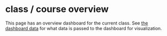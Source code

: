 <!-- this entire file is auto-generated -->

# class / course overview

<!-- optional markdown-notes-tree directory description starts here -->

<!-- optional markdown-notes-tree directory description ends here -->

This page has an overview dashboard for the current class.
See [the dashboard data](./Data-Dashboard.md) for what data is passed
to the dashboard for visualization.

